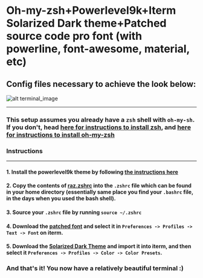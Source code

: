 # Oh-my-zsh+Powerlevel9k+Iterm Solarized Dark theme+Patched source code pro font (with powerline, font-awesome, material, etc)
## Config files necessary to achieve the look below:
![alt terminal_image](https://i.postimg.cc/PxyCDfRd/ohmyzshconfigshot.png)

-----
### This setup assumes you already have a `zsh` shell with `oh-my-sh`. If you don't, head [here for instructions to install zsh](https://github.com/robbyrussell/oh-my-zsh/wiki/Installing-ZSH), and [here for instructions to install oh-my-zsh](https://github.com/robbyrussell/oh-my-zsh#basic-installation)

### **Instructions**
------

#### 1. Install the powerlevel9k theme by following [the instructions here](https://github.com/bhilburn/powerlevel9k/wiki/Install-Instructions#step-1-install-powerlevel9k)

#### 2. Copy the contents of [raz.zshrc](raz.zshrc) into the `.zshrc` file which can be found in your home directory (essentially same place you find your `.bashrc` file, in the days when you used the bash shell).

#### 3. Source your `.zshrc` file by running `source ~/.zshrc`

#### 4. Download the [patched font](Sauce-Code-Pro-Medium-Nerd-Font-Complete.ttf) and select it in `Preferences -> Profiles -> Text -> Font` on iterm.

#### 5. Download the [Solarized Dark Theme](Solarized-Dark-Mod.itermcolors) and import it into iterm, and then select it `Preferences -> Profiles -> Color -> Color Presets`.

### And that's it! You now have a relatively beautiful terminal :)